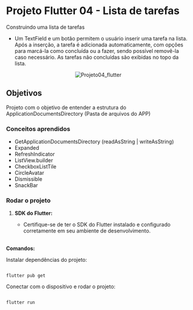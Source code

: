# Projeto Flutter 04 - Lista de tarefas
Construindo uma lista de tarefas
- Um TextField e um botão permitem o usuário inserir uma tarefa na lista. Após a inserção, a tarefa é adicionada automaticamente, com opções para marcá-la como concluída ou a fazer, sendo possível removê-la caso necessário. As tarefas não concluídas são exibidas no topo da lista.

<div align="center">

   ![Projeto04_flutter](https://github.com/user-attachments/assets/4a44338f-28c2-4ec4-bdd0-782d0edbb639)
      
</div>

## Objetivos 
Projeto com o objetivo de entender a estrutura do ApplicationDocumentsDirectory (Pasta de arquivos do APP)

### Conceitos aprendidos 
- GetApplicationDocumentsDirectory (readAsString | writeAsString)
- Expanded
- RefreshIndicator
- ListView.builder
- CheckboxListTile
- CircleAvatar
- Dismissible
- SnackBar

### Rodar o projeto 
1. **SDK do Flutter:**
   - Certifique-se de ter o SDK do Flutter instalado e configurado corretamente em seu ambiente de desenvolvimento.

   <br>

<b>Comandos:</b>

Instalar dependências do projeto:

``` 

flutter pub get 

``` 

Conectar com o dispositivo e rodar o projeto:

``` 

flutter run

```
